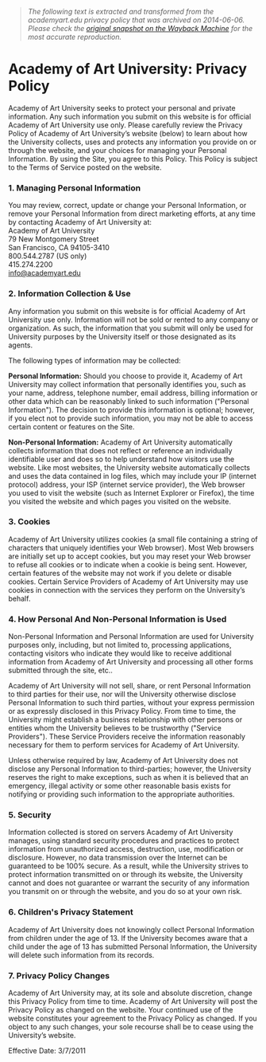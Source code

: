 > *The following text is extracted and transformed from the academyart.edu privacy policy that was archived on 2014-06-06. Please check the [original snapshot on the Wayback Machine](https://web.archive.org/web/20140606102010id_/https%3A//www.academyart.edu/privacy_policy.html) for the most accurate reproduction.*

# Academy of Art University: Privacy Policy

Academy of Art University seeks to protect your personal and private information. Any such information you submit on this website is for official Academy of Art University use only. Please carefully review the Privacy Policy of Academy of Art University’s website (below) to learn about how the University collects, uses and protects any information you provide on or through the website, and your choices for managing your Personal Information. By using the Site, you agree to this Policy. This Policy is subject to the Terms of Service posted on the website.

### 1\. Managing Personal Information

You may review, correct, update or change your Personal Information, or remove your Personal Information from direct marketing efforts, at any time by contacting Academy of Art University at:  
Academy of Art University  
79 New Montgomery Street  
San Francisco, CA 94105-3410  
800.544.2787 (US only)  
415.274.2200  
info@academyart.edu

### 2\. Information Collection & Use

Any information you submit on this website is for official Academy of Art University use only. Information will not be sold or rented to any company or organization. As such, the information that you submit will only be used for University purposes by the University itself or those designated as its agents.

The following types of information may be collected:

**Personal Information:** Should you choose to provide it, Academy of Art University may collect information that personally identifies you, such as your name, address, telephone number, email address, billing information or other data which can be reasonably linked to such information ("Personal Information"). The decision to provide this information is optional; however, if you elect not to provide such information, you may not be able to access certain content or features on the Site.

**Non-Personal Information:** Academy of Art University automatically collects information that does not reflect or reference an individually identifiable user and does so to help understand how visitors use the website. Like most websites, the University website automatically collects and uses the data contained in log files, which may include your IP (internet protocol) address, your ISP (internet service provider), the Web browser you used to visit the website (such as Internet Explorer or Firefox), the time you visited the website and which pages you visited on the website.

### 3\. Cookies

Academy of Art University utilizes cookies (a small file containing a string of characters that uniquely identifies your Web browser). Most Web browsers are initially set up to accept cookies, but you may reset your Web browser to refuse all cookies or to indicate when a cookie is being sent. However, certain features of the website may not work if you delete or disable cookies. Certain Service Providers of Academy of Art University may use cookies in connection with the services they perform on the University’s behalf.

### 4\. How Personal And Non-Personal Information is Used

Non-Personal Information and Personal Information are used for University purposes only, including, but not limited to, processing applications, contacting visitors who indicate they would like to receive additional information from Academy of Art University and processing all other forms submitted through the site, etc..

Academy of Art University will not sell, share, or rent Personal Information to third parties for their use, nor will the University otherwise disclose Personal Information to such third parties, without your express permission or as expressly disclosed in this Privacy Policy. From time to time, the University might establish a business relationship with other persons or entities whom the University believes to be trustworthy ("Service Providers"). These Service Providers receive the information reasonably necessary for them to perform services for Academy of Art University.

Unless otherwise required by law, Academy of Art University does not disclose any Personal Information to third-parties; however, the University reserves the right to make exceptions, such as when it is believed that an emergency, illegal activity or some other reasonable basis exists for notifying or providing such information to the appropriate authorities.

### 5\. Security

Information collected is stored on servers Academy of Art University manages, using standard security procedures and practices to protect information from unauthorized access, destruction, use, modification or disclosure. However, no data transmission over the Internet can be guaranteed to be 100% secure. As a result, while the University strives to protect information transmitted on or through its website, the University cannot and does not guarantee or warrant the security of any information you transmit on or through the website, and you do so at your own risk.

### 6\. Children's Privacy Statement

Academy of Art University does not knowingly collect Personal Information from children under the age of 13. If the University becomes aware that a child under the age of 13 has submitted Personal Information, the University will delete such information from its records.

### 7\. Privacy Policy Changes

Academy of Art University may, at its sole and absolute discretion, change this Privacy Policy from time to time. Academy of Art University will post the Privacy Policy as changed on the website. Your continued use of the website constitutes your agreement to the Privacy Policy as changed. If you object to any such changes, your sole recourse shall be to cease using the University’s website.

Effective Date: 3/7/2011
